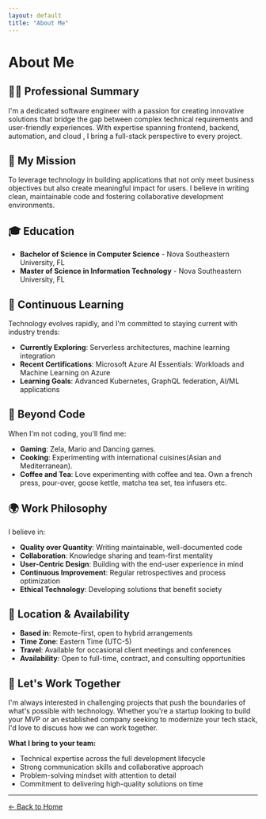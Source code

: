 ```yaml
---
layout: default
title: "About Me"
---
```


# About Me

## 👨‍💻 Professional Summary

I'm a dedicated software engineer with a passion for creating innovative solutions that bridge the gap between complex technical requirements and user-friendly experiences. With expertise spanning frontend, backend, automation, and cloud , I bring a full-stack perspective to every project.

## 🎯 My Mission

To leverage technology in building applications that not only meet business objectives but also create meaningful impact for users. I believe in writing clean, maintainable code and fostering collaborative development environments.


## 🎓 Education 

- **Bachelor of Science in Computer Science** - Nova Southeastern University, FL
- **Master of Science in Information Technology** - Nova Southeastern University, FL

## 🌱 Continuous Learning

Technology evolves rapidly, and I'm committed to staying current with industry trends:

- **Currently Exploring**: Serverless architectures, machine learning integration
- **Recent Certifications**: Microsoft Azure AI Essentials: Workloads and Machine Learning on Azure
- **Learning Goals**: Advanced Kubernetes, GraphQL federation, AI/ML applications


## 🎨 Beyond Code

When I'm not coding, you'll find me:

- **Gaming**:  Zela, Mario and Dancing games.
- **Cooking**: Experimenting with international cuisines(Asian and Mediterranean).
- **Coffee and Tea**: Love experimenting with coffee and tea. Own a french press, pour-over, goose kettle, matcha tea set, tea infusers etc.

## 🌍 Work Philosophy

I believe in:

- **Quality over Quantity**: Writing maintainable, well-documented code
- **Collaboration**: Knowledge sharing and team-first mentality
- **User-Centric Design**: Building with the end-user experience in mind
- **Continuous Improvement**: Regular retrospectives and process optimization
- **Ethical Technology**: Developing solutions that benefit society

## 📍 Location & Availability

- **Based in**: Remote-first, open to hybrid arrangements
- **Time Zone**: Eastern Time (UTC-5)
- **Travel**: Available for occasional client meetings and conferences
- **Availability**: Open to full-time, contract, and consulting opportunities

## 🤝 Let's Work Together

I'm always interested in challenging projects that push the boundaries of what's possible with technology. Whether you're a startup looking to build your MVP or an established company seeking to modernize your tech stack, I'd love to discuss how we can work together.

**What I bring to your team:**
- Technical expertise across the full development lifecycle
- Strong communication skills and collaborative approach
- Problem-solving mindset with attention to detail
- Commitment to delivering high-quality solutions on time

---

 <a href="/index.html" class="btn btn-outline">← Back to Home</a>
